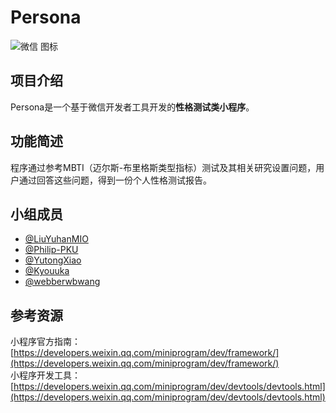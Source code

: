 # Persona

![微信 图标](https://open.weixin.qq.com/zh_CN/htmledition/res/assets/res-design-download/icon64_wx_logo.png)

## 项目介绍  

Persona是一个基于微信开发者工具开发的**性格测试类小程序**。
## 功能简述

程序通过参考MBTI（迈尔斯-布里格斯类型指标）测试及其相关研究设置问题，用户通过回答这些问题，得到一份个人性格测试报告。

## 小组成员

- [@LiuYuhanMIO](https://github.com/LiuYuhanMIO) 
- [@Philip-PKU](https://github.com/Philip-PKU)
- [@YutongXiao](https://github.com/YutongXiao)
- [@Kyouuka](https://github.com/Kyouuka)
- [@webberwbwang](https://github.com/webberwbwang)


## 参考资源
小程序官方指南：[https://developers.weixin.qq.com/miniprogram/dev/framework/](https://developers.weixin.qq.com/miniprogram/dev/framework/)  
小程序开发工具：[https://developers.weixin.qq.com/miniprogram/dev/devtools/devtools.html](https://developers.weixin.qq.com/miniprogram/dev/devtools/devtools.html)
